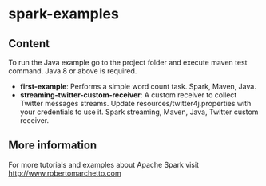 spark-examples
==============

## Content

To run the Java example go to the project folder and execute maven test command. Java 8 or above is required.

- **first-example**: Performs a simple word count task. Spark, Maven, Java.
- **streaming-twitter-custom-receiver**: A custom receiver to collect Twitter messages streams. Update resources/twitter4j.properties with your credentials to use it. Spark streaming, Maven, Java, Twitter custom receiver. 


## More information
For more tutorials and examples about Apache Spark visit http://www.robertomarchetto.com
